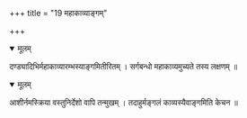 +++
title = "19 महाकाव्याङ्गम्"

+++


<details open><summary>मूलम्</summary>

दण्ड्यादिभिर्महाकाव्यारम्भस्याङ्गमितीरितम् । सर्गबन्धो महाकाव्यमुच्यते तस्य लक्षणम् ॥
</details>



<details open><summary>मूलम्</summary>

आशीर्नमस्क्रिया वस्तुनिर्देशो वापि तन्मुखम् । तदाहुर्मङ्गलं काव्यस्यैवाङ्गमिति केचन ॥
</details>

